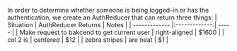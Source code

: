 In order to determine whether someone is being logged-in or has the authentication,  we create an AuthReducer that can return three things:
| Situation      | AuthReducer Returns         | Notes  |
| ------------- |:-------------:| -----:|
| Make request to bakcend to get current user    | right-aligned | $1600 |
| col 2 is      | centered      |   $12 |
| zebra stripes | are neat      |    $1 |
